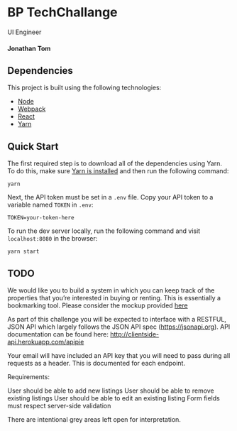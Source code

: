 # BP TechChallange
UI Engineer
#### Jonathan Tom
## Dependencies
This project is built using the following technologies:
* [Node](https://nodejs.org/en/)
* [Webpack](https://webpack.js.org)
* [React](https://facebook.github.io/react/)
* [Yarn](https://yarnpkg.com/en/)

## Quick Start
The first required step is to download all of the dependencies using Yarn. To do this, make sure [Yarn is installed](https://yarnpkg.com/en/docs/install) and then run the following command:
```
yarn
```
Next, the API token must be set in a `.env` file. Copy your API token to a variable named `TOKEN` in `.env`:
```
TOKEN=your-token-here
```
To run the dev server locally, run the following command and visit `localhost:8080` in the browser:
```
yarn start
```

## TODO
We would like you to build a system in which you can keep track of the properties that you’re interested in buying or renting.
This is essentially a bookmarking tool. Please consider the mockup provided [here](https://bp-assessment.s3.amazonaws.com/ui-engineer-design-mockup.png)

As part of this challenge you will be expected to interface with a RESTFUL, JSON API which largely follows the JSON API spec (https://jsonapi.org).
API documentation can be found here: http://clientside-api.herokuapp.com/apipie

Your email will have included an API key that you will need to pass during all requests as a header.
This is documented for each endpoint.

Requirements:

User should be able to add new listings
User should be able to remove existing listings
User should be able to edit an existing listing
Form fields must respect server-side validation

There are intentional grey areas left open for interpretation.
